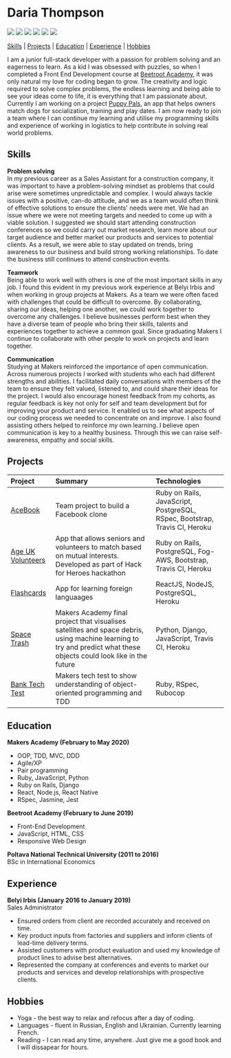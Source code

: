 # Daria Thompson
[<img src="https://img.shields.io/badge/Ruby-252%20commits-orange.svg">](https://sourcerer.io/dariathompson)
[<img src="https://img.shields.io/badge/JavaScript-229%20commits-green.svg">](https://sourcerer.io/dariathompson)
[<img src="https://img.shields.io/badge/SQL-77%20commits-yellow.svg">](https://sourcerer.io/dariathompson)
[<img src="https://img.shields.io/badge/HTML-113%20commits-orange.svg">](https://sourcerer.io/dariathompson)
[<img src="https://img.shields.io/badge/CSS-206%20commits-red.svg">](https://sourcerer.io/dariathompson)
[<img src="https://img.shields.io/badge/Python-34%20commits-blue.svg">](https://sourcerer.io/dariathompson)

[Skills](#skills) | [Projects](#projects) | [Education](#education) | [Experience](#experience) | [Hobbies](#hobbies)

I am a junior full-stack developer with a passion for problem solving and an eagerness to learn. As a kid I was obsessed with puzzles, so when I completed a Front End Development course at [Beetroot Academy](https://beetroot.academy/en/), it was only natural my love for coding began to grow. The creativity and logic required to solve complex problems, the endless learning and being able to see your ideas come to life, it is everything that I am passionate about. Currently I am working on a project [Puppy Pals](https://github.com/dariathompson/puppy-pals), an app that helps owners match dogs for socialization, training and play dates. I am now ready to join a team where I can continue my learning and utilise my programming skills and experience of working in logistics to help contribute in solving real world problems.

## Skills

**Problem solving**\
In my previous career as a Sales Assistant for a construction company, it was important to have a problem-solving mindset as problems that could arise were sometimes unpredictable and complex. I would always tackle issues with a positive, can-do attitude, and we as a team would often think of effective solutions to ensure the clients' needs were met. We had an issue where we were not meeting targets and needed to come up with a viable solution. I suggested we should start attending construction conferences  so we could carry out market research, learn more about our target audience and better market our products and services to potential clients. As a result, we were able to stay updated on trends, bring awareness to our business and build strong working relationships. To date the business still continues to attend construction events.

**Teamwork**\
Being able to work well with others is one of the most important skills in any job. I found this evident in my previous work experience at Belyi Irbis and when working in group projects at Makers. As a team we were often faced with challenges that could be difficult to overcome. By collaborating, sharing our ideas, helping one another, we could work together to overcome any challenges. I believe businesses perform best when they have a diverse team of people who bring their skills, talents and experiences together to achieve a common goal. Since graduating Makers I continue to collaborate with other people to work on projects and learn together.

**Communication**\
Studying at Makers reinforced the importance of open communication. Across numerous projects I worked with students who each had different strengths and abilities. I facilitated daily conversations with members of the team to ensure they felt valued, listened to, and could share their ideas for the project. I would also encourage honest feedback from my cohorts, as regular feedback is key not only for self and team development but for improving your product and service. It enabled us to see what aspects of our coding process we needed to concentrate on and improve. I also found assisting others helped to reinforce my own learning. I believe open communication is key to a healthy business. Through this we can raise self-awareness, empathy and social skills. 

## Projects

| Project          | Summary      | Technologies  | 
| :------------- | :----------- | :----------- | 
| [AceBook](https://github.com/dariathompson/acebook-5Makerteers) | Team project to build a Facebook clone | Ruby on Rails, JavaScript, PostgreSQL, RSpec, Bootstrap, Travis CI, Heroku | 
| [Age UK Volunteers](https://github.com/Age-UK-Voluteer-Matching/Match-App) | App that allows seniors and volunteers to match based on mutual interests. Developed as part of Hack for Heroes hackathon | Ruby on Rails, PostgreSQL, Fog-AWS, Bootstrap, Travis CI, Heroku | 
| [Flashcards](https://github.com/DavidStewartLDN/react-flashcards) | App for learning foreign languaages | ReactJS, NodeJS, PostgreSQL, Heroku | 
| [Space Trash](https://github.com/The-Mech-Squad/the_mech_squad) | Makers Academy final project that visualises satellites and space debris, using machine learning to try and predict what these objects could look like in the future | Python, Django, JavaScript, Travis CI, Heroku | 
| [Bank Tech Test](https://github.com/dariathompson/bank_tech_test) | Makers tech test to show understanding of object-oriented programming and TDD | Ruby, RSpec, Rubocop | 

## Education

**Makers Academy (February to May 2020)**
* OOP, TDD, MVC, DDD
* Agile/XP
* Pair programming
* Ruby, JavaScript, Python
* Ruby on Rails, Django
* React, Node.js, React Native
* RSpec, Jasmine, Jest

**Beetroot Academy (February to June 2019)**
* Front-End Development
* JavaScript, HTML, CSS
* Responsive Web Design

**Poltava National Technical University (2011 to 2016)**\
BSc in International Economics

## Experience

**Belyi Irbis (January 2016 to January 2019)**\
Sales Administrator
* Ensured orders from client are recorded accurately and received on time.
* Key product inputs from factories and suppliers and inform clients of lead-time delivery terms. 
* Assisted customers with product evaluation and used my knowledge of product lines to advise best alternatives.
* Represented the company at conferences and events to market our products and services and develop relationships with prospective clients. 

## Hobbies

* Yoga - the best way to relax and refocus after a day of coding.
* Languages - fluent in Russian, English and Ukrainian. Currently learning French.
* Reading - I can read any time, anywhere. Just give me a good book and I will dissapear for hours.
